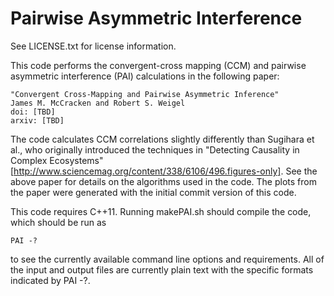 Pairwise Asymmetric Interference 
===

See LICENSE.txt for license information.

This code performs the convergent-cross mapping (CCM) and pairwise asymmetric interference (PAI) calculations in the following paper:

    "Convergent Cross-Mapping and Pairwise Asymmetric Inference"
    James M. McCracken and Robert S. Weigel
    doi: [TBD]
    arxiv: [TBD]

The code calculates CCM correlations slightly differently than Sugihara et al., who originally introduced the techniques in "Detecting Causality in Complex Ecosystems" [http://www.sciencemag.org/content/338/6106/496.figures-only].  See the above paper for details on the algorithms used in the code.  The plots from the paper were generated with the initial commit version of this code.  

This code requires C++11.  Running makePAI.sh should compile the code, which should be run as 

    PAI -? 
    
to see the currently available command line options and requirements.  All of the input and output files are currently plain text with the specific formats indicated by PAI -?.
